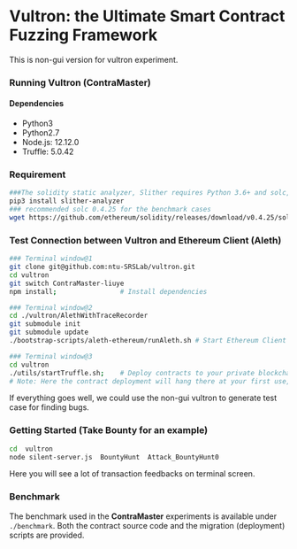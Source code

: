 # Vultron: the Ultimate Smart Contract Fuzzing Framework
This is non-gui version for vultron experiment.

### Running Vultron (ContraMaster)

#### Dependencies
* Python3
* Python2.7
* Node.js: 12.12.0
* Truffle: 5.0.42

### Requirement
```bash
###The solidity static analyzer, Slither requires Python 3.6+ and solc, the Solidity compiler.
pip3 install slither-analyzer
### recommended solc 0.4.25 for the benchmark cases
wget https://github.com/ethereum/solidity/releases/download/v0.4.25/solc-static-linux -O /usr/bin/solc && chmod +x /usr/bin/solc
```

### Test Connection between Vultron and Ethereum Client (Aleth)
```bash
### Terminal window@1
git clone git@github.com:ntu-SRSLab/vultron.git
cd vultron
git switch ContraMaster-liuye
npm install;                # Install dependencies

### Terminal window@2
cd ./vultron/AlethWithTraceRecorder
git submodule init
git submodule update
./bootstrap-scripts/aleth-ethereum/runAleth.sh # Start Ethereum Client (Aleth)

### Terminal window@3
cd vultron
./utils/startTruffle.sh;    # Deploy contracts to your private blockchain (this assumes a running private Ethereum blockchain)
# Note: Here the contract deployment will hang there at your first use, you may need to go back to Terminal Window@2 for enter account password. It is "123456".)
```
If everything goes well, we could use the non-gui vultron to generate test case for finding bugs.

### Getting Started (Take Bounty for an example)

```bash
cd  vultron                
node silent-server.js  BountyHunt  Attack_BountyHunt0
```
Here you will see a lot of transaction feedbacks on terminal screen.

### Benchmark

The benchmark used in the **ContraMaster** experiments is available under ```./benchmark```.
Both the contract source code and the migration (deployment) scripts are provided. 